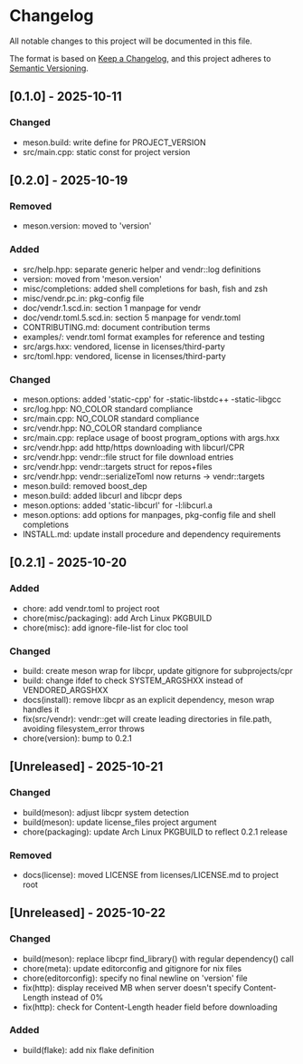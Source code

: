 # Changelog

All notable changes to this project will be documented in this file.

The format is based on [Keep a Changelog](https://keepachangelog.com/en/1.1.0/),
and this project adheres to [Semantic Versioning](https://semver.org/spec/v2.0.0.html).

## [0.1.0] - 2025-10-11

### Changed
- meson.build: write define for PROJECT_VERSION
- src/main.cpp: static const for project version

## [0.2.0] - 2025-10-19

### Removed
- meson.version: moved to 'version'

### Added
- src/help.hpp: separate generic helper and vendr::log definitions
- version: moved from 'meson.version'
- misc/completions: added shell completions for bash, fish and zsh
- misc/vendr.pc.in: pkg-config file
- doc/vendr.1.scd.in: section 1 manpage for vendr
- doc/vendr.toml.5.scd.in: section 5 manpage for vendr.toml
- CONTRIBUTING.md: document contribution terms
- examples/: vendr.toml format examples for reference and testing
- src/args.hxx: vendored, license in licenses/third-party
- src/toml.hpp: vendored, license in licenses/third-party

### Changed
- meson.options: added 'static-cpp' for -static-libstdc++ -static-libgcc
- src/log.hpp: NO_COLOR standard compliance
- src/main.cpp: NO_COLOR standard compliance
- src/vendr.hpp: NO_COLOR standard compliance
- src/main.cpp: replace usage of boost program_options with args.hxx
- src/vendr.hpp: add http/https downloading with libcurl/CPR
- src/vendr.hpp: vendr::file struct for file download entries
- src/vendr.hpp: vendr::targets struct for repos+files
- src/vendr.hpp: vendr::serializeToml now returns -> vendr::targets
- meson.build: removed boost_dep
- meson.build: added libcurl and libcpr deps
- meson.options: added 'static-libcurl' for -l:libcurl.a
- meson.options: add options for manpages, pkg-config file and shell completions
- INSTALL.md: update install procedure and dependency requirements

## [0.2.1] - 2025-10-20

### Added
- chore: add vendr.toml to project root
- chore(misc/packaging): add Arch Linux PKGBUILD
- chore(misc): add ignore-file-list for cloc tool

### Changed
- build: create meson wrap for libcpr, update gitignore for subprojects/cpr
- build: change ifdef to check SYSTEM_ARGSHXX instead of VENDORED_ARGSHXX
- docs(install): remove libcpr as an explicit dependency, meson wrap handles it
- fix(src/vendr): vendr::get will create leading directories in file.path, avoiding filesystem_error throws
- chore(version): bump to 0.2.1

## [Unreleased] - 2025-10-21

### Changed
- build(meson): adjust libcpr system detection
- build(meson): update license_files project argument
- chore(packaging): update Arch Linux PKGBUILD to reflect 0.2.1 release

### Removed
- docs(license): moved LICENSE from licenses/LICENSE.md to project root

## [Unreleased] - 2025-10-22

### Changed
- build(meson): replace libcpr find_library() with regular dependency() call
- chore(meta): update editorconfig and gitignore for nix files
- chore(editorconfig): specify no final newline on 'version' file
- fix(http): display received MB when server doesn't specify Content-Length instead of 0%
- fix(http): check for Content-Length header field before downloading

### Added
- build(flake): add nix flake definition
